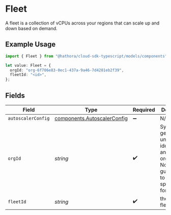 # Fleet

A fleet is a collection of vCPUs across your regions that can scale up and down based on demand.

## Example Usage

```typescript
import { Fleet } from "@hathora/cloud-sdk-typescript/models/components";

let value: Fleet = {
  orgId: "org-6f706e83-0ec1-437a-9a46-7d4281eb2f39",
  fleetId: "<id>",
};
```

## Fields

| Field                                                                                             | Type                                                                                              | Required                                                                                          | Description                                                                                       | Example                                                                                           |
| ------------------------------------------------------------------------------------------------- | ------------------------------------------------------------------------------------------------- | ------------------------------------------------------------------------------------------------- | ------------------------------------------------------------------------------------------------- | ------------------------------------------------------------------------------------------------- |
| `autoscalerConfig`                                                                                | [components.AutoscalerConfig](../../models/components/autoscalerconfig.md)                        | :heavy_minus_sign:                                                                                | N/A                                                                                               |                                                                                                   |
| `orgId`                                                                                           | *string*                                                                                          | :heavy_check_mark:                                                                                | System generated unique identifier for an organization. Not guaranteed to have a specific format. | org-6f706e83-0ec1-437a-9a46-7d4281eb2f39                                                          |
| `fleetId`                                                                                         | *string*                                                                                          | :heavy_check_mark:                                                                                | the id of the fleet                                                                               |                                                                                                   |